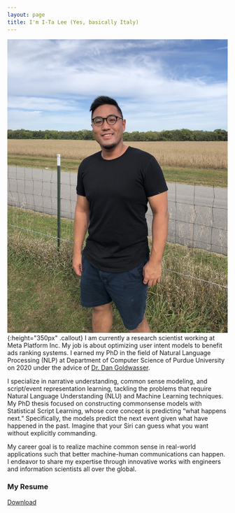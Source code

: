 ```yaml
---
layout: page
title: I'm I-Ta Lee (Yes, basically Italy)
---
```


![AboutMe](images/about.jpg){:height="350px" .callout}
I am currently a research scientist working at Meta Platform Inc. My job is about optimizing user intent models to benefit ads ranking systems. I earned my PhD in the field of Natural Language Processing (NLP) at Department of Computer Science of Purdue University on 2020 under the advice of [Dr. Dan Goldwasser](https://www.cs.purdue.edu/homes/dgoldwas/). 

I specialize in narrative understanding, common sense modeling, and script/event representation learning, tackling the problems that require Natural Language Understanding (NLU) and Machine Learning techniques. My PhD thesis focused on constructing commonsense models with Statistical Script Learning, whose core concept is predicting “what happens next.” Specifically, the models predict the next event given what have happened in the past. Imagine that your Siri can guess what you want without explicitly commanding. 

My career goal is to realize machine common sense in real-world applications such that better machine-human communications can happen. I endeavor to share my expertise through innovative works with engineers and information scientists all over the global.

### My Resume

[Download](/download/resume.pdf)
